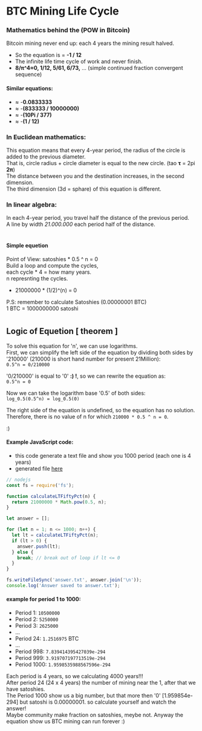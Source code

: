# BTC Mining Life Cycle

### Mathematics behind the (POW in Bitcoin)
Bitcoin mining never end up: each 4 years the mining result halved. 
- So the equation is = **-1 / 12**
- The infinite life time cycle of work and never finish.
- **8/π^4≈0, 1/12, 5/61, 6/73,** ... (simple continued fraction convergent sequence)

#### Similar equations:
- ≈ -**0.0833333**
- ≈ -**(833333 / 10000000)**
- ≈ -**(10Pi / 377)**
- ≈ -**(1 / 12)**

### In Euclidean mathematics: 
This equation means that every 4-year period, the radius of the circle is added to the previous diameter.\
That is, circle radius + circle diameter is equal to the new circle. (tao **τ** = 2pi **2π**)\
The distance between you and the destination increases, in the second dimension.\
The third dimension (3d = sphare) of this equation is different.

### In linear algebra: 
In each 4-year period, you travel half the distance of the previous period.\
A line by width *21.000.000* each period half of the distance.

#

#### Simple equetion
Point of View: satoshies * 0.5 ^ n = 0\
Build a loop and compute the cycles,\
each cycle * 4 = how many years.\
n represnting the cycles.

- 21000000 * (1/2)^(n) = 0

P.S: remember to calculate Satoshies (0.00000001 BTC)\
1 BTC = 1000000000 satoshi

#

## Logic of Equetion [ theorem ]
To solve this equation for 'n', we can use logarithms.\
First, we can simplify the left side of the equation by dividing both sides by '210000' (210000 is short hand number for present 21Million):\
`0.5^n = 0/210000` 

'0/210000' is equal to '0' **:) !**, so we can rewrite the equation as:\
`0.5^n = 0` 

Now we can take the logarithm base '0.5' of both sides:\
`log_0.5(0.5^n) = log_0.5(0)` 

The right side of the equation is undefined, so the equation has no solution.\
Therefore, there is no value of n for which `210000 * 0.5 ^ n = 0`.

:)

#### Example JavaScript code:
- this code generate a text file and show you 1000 period (each one is 4 years)
- generated file [here](https://github.com/mosi-arch/research/blob/main/Documents/BTC-After_4000Years.txt)

```js
// nodejs
const fs = require('fs');

function calculateLTFiftyPct(n) {
  return 21000000 * Math.pow(0.5, n);
}

let answer = [];

for (let n = 1; n <= 1000; n++) {
  let lt = calculateLTFiftyPct(n);
  if (lt > 0) {
    answer.push(lt);
  } else {
    break; // break out of loop if lt <= 0
  }
}

fs.writeFileSync('answer.txt', answer.join('\n'));
console.log('Answer saved to answer.txt');
```

#### example for period 1 to 1000:
- Period 1: `10500000`
- Period 2: `5250000`
- Period 3: `2625000`
- ...
- Period 24: `1.2516975` BTC
- ...
- Period 998: `7.839414395427039e-294`
- Period 999: `3.919707197713519e-294`
- Period 1000: `1.9598535988567596e-294`

Each period is 4 years, so we calculating 4000 years!!!\
After period 24 (24 x 4 years) the number of mining near the 1, after that we have satoshies.\
The Period 1000 show us a big number, but that more then '0' [1.959854e-294] but satoshi is 0.00000001. so calculate yourself and watch the answer!\
Maybe community make fraction on satoshies, meybe not. Anyway the equation show us BTC mining can run forever :)
